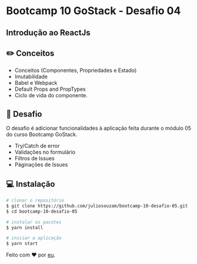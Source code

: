 # Bootcamp 10 GoStack - Desafio 04

## Introdução ao ReactJs

## :pencil2: Conceitos

- Conceitos (Componentes, Propriedades e Estado)
- Imutabilidade
- Babel e Webpack
- Default Props and PropTypes
- Ciclo de vida do componente.

## :memo: Desafio

O desafio é adicionar funcionalidades à aplicação feita durante o módulo 05 do curso Bootcamp GoStack.

- Try/Catch de error
- Validações no formulário
- Filtros de Issues
- Páginações de Issues

## :computer: Instalação

```sh
# clonar o repositório
$ git clone https://github.com/juliosouzam/bootcamp-10-desafio-05.git
$ cd bootcamp-10-desafio-05

# instalar os pacotes
$ yarn install

# iniciar a aplicação
$ yarn start
```

Feito com :hearts: por [eu](https://gist.github.com/juliosouzam/).
